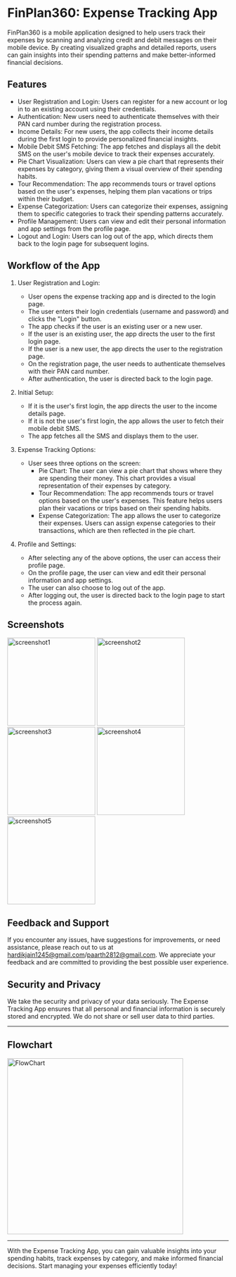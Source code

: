 FinPlan360: Expense Tracking App
====================
FinPlan360 is a mobile application designed to help users track their expenses by scanning and analyzing credit and debit messages on their mobile device. By creating visualized graphs and detailed reports, users can gain insights into their spending patterns and make better-informed financial decisions.

Features
--------

-   User Registration and Login: Users can register for a new account or log in to an existing account using their credentials.
-   Authentication: New users need to authenticate themselves with their PAN card number during the registration process.
-   Income Details: For new users, the app collects their income details during the first login to provide personalized financial insights.
-   Mobile Debit SMS Fetching: The app fetches and displays all the debit SMS on the user's mobile device to track their expenses accurately.
-   Pie Chart Visualization: Users can view a pie chart that represents their expenses by category, giving them a visual overview of their spending habits.
-   Tour Recommendation: The app recommends tours or travel options based on the user's expenses, helping them plan vacations or trips within their budget.
-   Expense Categorization: Users can categorize their expenses, assigning them to specific categories to track their spending patterns accurately.
-   Profile Management: Users can view and edit their personal information and app settings from the profile page.
-   Logout and Login: Users can log out of the app, which directs them back to the login page for subsequent logins.


Workflow of the App
-------------------

1.  User Registration and Login:

    -   User opens the expense tracking app and is directed to the login page.
    -   The user enters their login credentials (username and password) and clicks the "Login" button.
    -   The app checks if the user is an existing user or a new user.
    -   If the user is an existing user, the app directs the user to the first login page.
    -   If the user is a new user, the app directs the user to the registration page.
    -   On the registration page, the user needs to authenticate themselves with their PAN card number.
    -   After authentication, the user is directed back to the login page.
2.  Initial Setup:

    -   If it is the user's first login, the app directs the user to the income details page.
    -   If it is not the user's first login, the app allows the user to fetch their mobile debit SMS.
    -   The app fetches all the SMS and displays them to the user.
3.  Expense Tracking Options:

    -   User sees three options on the screen:
        -   Pie Chart: The user can view a pie chart that shows where they are spending their money. This chart provides a visual representation of their expenses by category.
        -   Tour Recommendation: The app recommends tours or travel options based on the user's expenses. This feature helps users plan their vacations or trips based on their spending habits.
        -   Expense Categorization: The app allows the user to categorize their expenses. Users can assign expense categories to their transactions, which are then reflected in the pie chart.
4.  Profile and Settings:

    -   After selecting any of the above options, the user can access their profile page.
    -   On the profile page, the user can view and edit their personal information and app settings.
    -   The user can also choose to log out of the app.
    -   After logging out, the user is directed back to the login page to start the process again.


<!-- 
Installation
------------

1.  Download the Expense Tracking App from the App Store or Google Play Store.
2.  Install the app on your mobile device.
3.  Launch the app and follow the on-screen instructions to register for a new account or log in to an existing account.
4.  Complete any necessary authentication or income details setup process.
5.  Once logged in, the app will guide you through the expense tracking options and provide insights into your spending habits.
 -->
Screenshots
------------
<img src="https://github.com/HardikSJain/FinPlan360/assets/81674309/9ed2253c-323a-4183-8abf-86a75202e3ff" alt="screenshot1" width="200">
<img src="https://github.com/HardikSJain/FinPlan360/assets/81674309/0e97d566-bc3b-4515-82d8-62c3af796a52" alt="screenshot2" width="200">
<img src="https://github.com/HardikSJain/FinPlan360/assets/81674309/aa2d8ff2-7f71-45b7-a456-7dbaddf428f4" alt="screenshot3" width="200">
<img src="https://github.com/HardikSJain/FinPlan360/assets/81674309/d5530641-4bb6-4f65-9b41-207f1e7a5b6c" alt="screenshot4" width="200">
<img src="https://github.com/HardikSJain/FinPlan360/assets/81674309/b4744888-ab42-4ac4-9716-8ab311763024" alt="screenshot5" width="200">

 
Feedback and Support
--------------------

If you encounter any issues, have suggestions for improvements, or need assistance, please reach out to us at <hardikjain1245@gmail.com>/<paarth2812@gmail.com>. We appreciate your feedback and are committed to providing the best possible user experience.

Security and Privacy
--------------------

We take the security and privacy of your data seriously. The Expense Tracking App ensures that all personal and financial information is securely stored and encrypted. We do not share or sell user data to third parties.

* * * * *

## Flowchart
<img src="https://github.com/HardikSJain/FinPlan360/assets/81674309/af448af6-887e-46ff-b8ed-35cad7461ee5" alt="FlowChart" width="400">

* * * * *

With the Expense Tracking App, you can gain valuable insights into your spending habits, track expenses by category, and make informed financial decisions. Start managing your expenses efficiently today!
